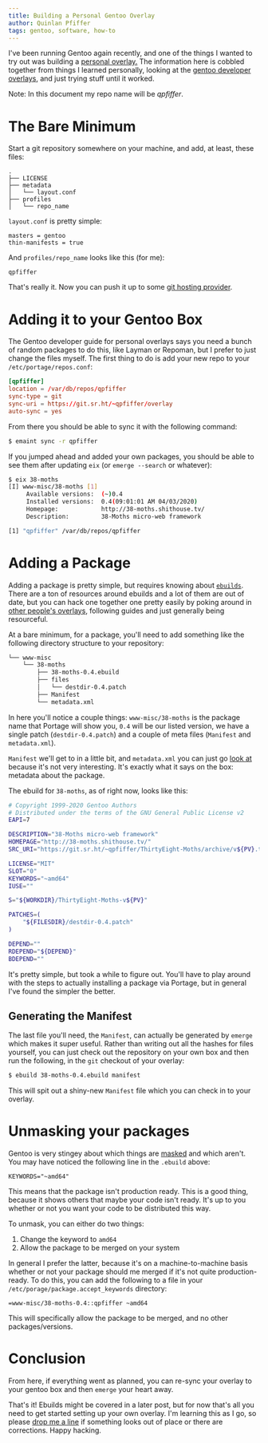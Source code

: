 ```yaml
---
title: Building a Personal Gentoo Overlay
author: Quinlan Pfiffer
tags: gentoo, software, how-to
---
```


I've been running Gentoo again recently, and one of the things I wanted to try
out was building a [personal overlay.](https://wiki.gentoo.org/wiki/Custom_repository)
The information here is cobbled together from things I learned personally,
looking at the [gentoo developer overlays](https://overlays.gentoo.org/), and just trying stuff until it
worked.

Note: In this document my repo name will be *qpfiffer*.

# The Bare Minimum

Start a git repository somewhere on your machine, and add, at least, these
files:

```
.
├── LICENSE
├── metadata
│   └── layout.conf
├── profiles
│   └── repo_name
```

`layout.conf` is pretty simple:
```
masters = gentoo
thin-manifests = true
```

And `profiles/repo_name` looks like this (for me):
```
qpfiffer
```

That's really it. Now you can push it up to some [git hosting provider](https://sourcehut.org/).

# Adding it to your Gentoo Box

The Gentoo developer guide for personal overlays says you need a bunch of random
packages to do this, like Layman or Repoman, but I prefer to just change the
files myself. The first thing to do is add your new repo to your
`/etc/portage/repos.conf`:

```conf
[qpfiffer]
location = /var/db/repos/qpfiffer
sync-type = git
sync-uri = https://git.sr.ht/~qpfiffer/overlay
auto-sync = yes
```

From there you should be able to sync it with the following command:

```bash
$ emaint sync -r qpfiffer
```

If you jumped ahead and added your own packages, you should be able to see them
after updating `eix` (or `emerge --search` or whatever):

```bash
$ eix 38-moths
[I] www-misc/38-moths [1]
     Available versions:  (~)0.4
     Installed versions:  0.4(09:01:01 AM 04/03/2020)
     Homepage:            http://38-moths.shithouse.tv/
     Description:         38-Moths micro-web framework

[1] "qpfiffer" /var/db/repos/qpfiffer
```

# Adding a Package

Adding a package is pretty simple, but requires knowing about [`ebuilds`](https://wiki.gentoo.org/wiki/Basic_guide_to_write_Gentoo_Ebuilds).
There are a ton of resources around ebuilds and a lot of them are out of date,
but you can hack one together one pretty easily by poking around in [other
people's overlays](https://overlays.gentoo.org/), following guides and just
generally being resourceful.

At a bare minimum, for a package, you'll need to add something like the
following directory structure to your repository:

```bash
└── www-misc
    └── 38-moths
        ├── 38-moths-0.4.ebuild
        ├── files
        │   └── destdir-0.4.patch
        ├── Manifest
        └── metadata.xml
```

In here you'll notice a couple things: `www-misc/38-moths` is the package name
that Portage will show you, `0.4` will be our listed version, we have a single
patch (`destdir-0.4.patch`) and a couple of meta files (`Manifest` and
`metadata.xml`).

`Manifest` we'll get to in a little bit, and `metadata.xml` you can just go
[look at](https://git.sr.ht/~qpfiffer/overlay/tree/master/www-misc/38-moths/metadata.xml) because it's not very interesting. It's
exactly what it says on the box: metadata about the package.

The ebuild for `38-moths`, as of right now, looks like this:

```ebuild
# Copyright 1999-2020 Gentoo Authors
# Distributed under the terms of the GNU General Public License v2
EAPI=7

DESCRIPTION="38-Moths micro-web framework"
HOMEPAGE="http://38-moths.shithouse.tv/"
SRC_URI="https://git.sr.ht/~qpfiffer/ThirtyEight-Moths/archive/v${PV}.tar.gz"

LICENSE="MIT"
SLOT="0"
KEYWORDS="~amd64"
IUSE=""

S="${WORKDIR}/ThirtyEight-Moths-v${PV}"

PATCHES=(
	"${FILESDIR}/destdir-0.4.patch"
)

DEPEND=""
RDEPEND="${DEPEND}"
BDEPEND=""
```

It's pretty simple, but took a while to figure out. You'll have to play around
with the steps to actually installing a package via Portage, but in general I've
found the simpler the better.

## Generating the Manifest

The last file you'll need, the `Manifest`, can actually be generated by `emerge`
which makes it super useful. Rather than writing out all the hashes for files
yourself, you can just check out the repository on your own box and then run the
following, in the `git` checkout of your overlay:

```bash
$ ebuild 38-moths-0.4.ebuild manifest
```

This will spit out a shiny-new `Manifest` file which you can check in to your overlay.

# Unmasking your packages

Gentoo is very stingey about which things are [masked](https://wiki.gentoo.org/wiki/AMD64/FAQ#I_want_to_install_package_foo.2C_but_emerge_says:_.28masked_by:_.7Eamd64_keyword.29)
and which aren't. You may have noticed the following line in the `.ebuild`
above:

```
KEYWORDS="~amd64"
```

This means that the package isn't production ready. This is a good thing, because it shows others that
maybe your code isn't ready. It's up to you whether or not you want your code to
be distributed this way.

To unmask, you can either do two things:

1. Change the keyword to `amd64`
2. Allow the package to be merged on your system

In general I prefer the latter, because it's on a machine-to-machine basis
whether or not your package should me merged if it's not quite production-ready.
To do this, you can add the following to a file in your
`/etc/porage/package.accept_keywords` directory:

```/etc/portage/package.accept_keywords/qpfiffer
=www-misc/38-moths-0.4::qpfiffer ~amd64
```

This will specifically allow the package to be merged, and no other packages/versions.

# Conclusion

From here, if everything went as planned, you can re-sync your overlay to your
gentoo box and then `emerge` your heart away. 

That's it! Ebuilds might be covered in a later post, but for now that's all you
need to get started setting up your own overlay. I'm learning this as I go, so
please [drop me a line](mailto:qpfiffer+overlay@gmail.com) if something looks
out of place or there are corrections. Happy hacking.
